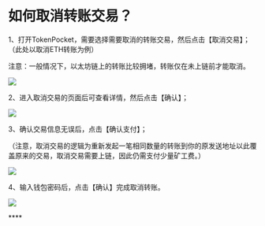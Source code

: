 # 如何取消转账交易？

1、打开TokenPocket，需要选择需要取消的转账交易，然后点击【取消交易】；（此处以取消ETH转账为例）

注意：一般情况下，以太坊链上的转账比较拥堵，转账仅在未上链前才能取消。

![](../.gitbook/assets/qu-xiao-1.png)

2、进入取消交易的页面后可查看详情，然后点击【确认】；

![](../.gitbook/assets/img_0014.png)

3、确认交易信息无误后，点击【确认支付】；

（注意，取消交易的逻辑为重新发起一笔相同数量的转账到你的原发送地址以此覆盖原来的交易，取消交易需要上链，因此仍需支付少量矿工费。）

![](../.gitbook/assets/qu-xiao-2.png)

4、输入钱包密码后，点击【确认】完成取消转账。

![](../.gitbook/assets/qu-xiao-3.png)

\*\*\*\*



